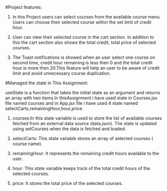 #Project features:

1. In this Project users can select courses from the available course menu.
   Users can choose their selected course within the set limit of credit hour.

2. User can view their selected course in the cart section. In addition to this
   the cart section also shows the total credit, total price of selected
   courses.

3. The Toast notifications is showed when an user select one course on second
   time, credit hour remaining is less then 0 and the total credit hour is more
   then 20.This feature will help an user to be aware of credit limit and avoid
   unnecessary course duplication.

#Managed the state in This Assignment:

useState is a function that takes the initial state as an argument and returns
an array with two items.In thisAssignment i have used state in Courses.jsx file
named courses and in App.jsx file i have used 4 state named
selectCarts,remainingHour,hour,price.

1. courses:In this state variable is used to store the list of available courses
   fetched from an external data source (data.json). The state is updated using
   setCourses when the data is fetched and loaded.

2. selectCarts: This state variable stores an array of selected courses ( course
   name).

3. remainingHour: It represents the remaining credit hours available to the
   user.

4. hour: This state variable keeps track of the total credit hours of the
   selected courses.

5. price: It stores the total price of the selected courses.
